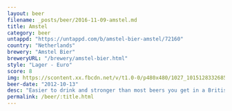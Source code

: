 ```yaml
---
layout: beer
filename: _posts/beer/2016-11-09-amstel.md
title: Amstel
category: beer
untappd: "https://untappd.com/b/amstel-bier-amstel/72160"
country: "Netherlands"
brewery: "Amstel Bier"
breweryURL: "/brewery/amstel-bier.html"
style: "Lager - Euro"
score: 8
img: https://scontent.xx.fbcdn.net/v/t1.0-0/p480x480/1027_10151283326853745_295569657_n.jpg?oh=80264e2452318c97f6b12cfdfb0a55c6&oe=5AB1B15B
beer-date: "2012-10-13"
desc: "Easier to drink and stronger than most beers you get in a British pub"
permalink: /beer/:title.html
---
```


